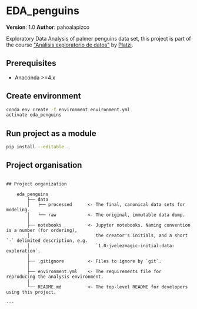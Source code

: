 # EDA_penguins

**Version**: 1.0
**Author**: pahoalapizco


Exploratory Data Analysis of palmer penguins data set, this project is part of the course ["Análisis exploratorio de datos"](https://platzi.com/cursos/analisis-exploratorio-datos/) by [Platzi](https://www.platzi.com).

## Prerequisites
- Anaconda >=4.x 

## Create environment
```bash
conda env create -f environment environment.yml
activate eda_penguins
```
## Run project as a module
```bash
pip install --editable .
```

## Project organisation
```

## Project organization

    eda_penguins
        ├── data
        │   ├── processed      <- The final, canonical data sets for modeling.
        │   └── raw            <- The original, immutable data dump.
        │
        ├── notebooks          <- Jupyter notebooks. Naming convention is a number (for ordering),
        │                         the creator's initials, and a short `-` delimited description, e.g.
        │                         `1.0-jvelezmagic-initial-data-exploration`.
        │
        ├── .gitignore         <- Files to ignore by `git`.
        │
        ├── environment.yml    <- The requirements file for reproducing the analysis environment.
        │
        └── README.md          <- The top-level README for developers using this project.

---